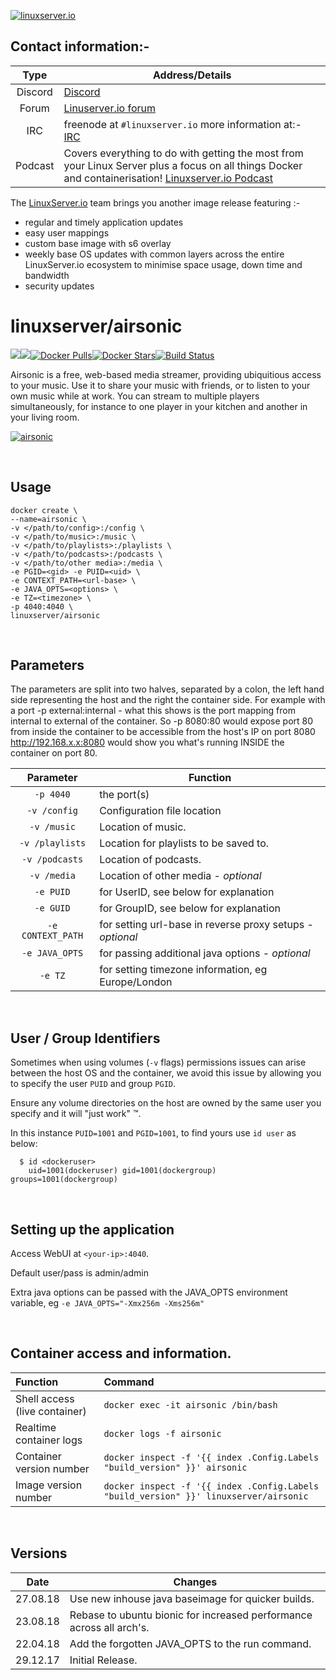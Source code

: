 [linuxserverurl]: https://linuxserver.io
[forumurl]: https://forum.linuxserver.io
[ircurl]: https://www.linuxserver.io/irc/
[podcasturl]: https://www.linuxserver.io/podcast/
[appurl]: https://github.com/airsonic/airsonic
[hub]: https://hub.docker.com/r/linuxserver/airsonic/


[![linuxserver.io](https://raw.githubusercontent.com/linuxserver/docker-templates/master/linuxserver.io/img/linuxserver_medium.png?v=4&s=4000)][linuxserverurl]


## Contact information:- 

| Type | Address/Details | 
| :---: | --- |
| Discord | [Discord](https://discord.gg/YWrKVTn) |
| Forum | [Linuserver.io forum][forumurl] |
| IRC | freenode at `#linuxserver.io` more information at:- [IRC][ircurl]
| Podcast | Covers everything to do with getting the most from your Linux Server plus a focus on all things Docker and containerisation! [Linuxserver.io Podcast][podcasturl] |


The [LinuxServer.io][linuxserverurl] team brings you another image release featuring :-

 + regular and timely application updates
 + easy user mappings
 + custom base image with s6 overlay
 + weekly base OS updates with common layers across the entire LinuxServer.io ecosystem to minimise space usage, down time and bandwidth
 + security updates

# linuxserver/airsonic
[![](https://images.microbadger.com/badges/version/linuxserver/airsonic.svg)](https://microbadger.com/images/linuxserver/airsonic "Get your own version badge on microbadger.com")[![](https://images.microbadger.com/badges/image/linuxserver/airsonic.svg)](https://microbadger.com/images/linuxserver/airsonic "Get your own image badge on microbadger.com")[![Docker Pulls](https://img.shields.io/docker/pulls/linuxserver/airsonic.svg)][hub][![Docker Stars](https://img.shields.io/docker/stars/linuxserver/airsonic.svg)][hub][![Build Status](https://ci.linuxserver.io/buildStatus/icon?job=Docker-Builders/x86-64/x86-64-airsonic)](https://ci.linuxserver.io/job/Docker-Builders/job/x86-64/job/x86-64-airsonic/)

Airsonic is a free, web-based media streamer, providing ubiquitious access to your music. Use it to share your music with friends, or to listen to your own music while at work. You can stream to multiple players simultaneously, for instance to one player in your kitchen and another in your living room.

[![airsonic](https://raw.githubusercontent.com/linuxserver/docker-templates/master/linuxserver.io/img/airsonic-banner.png)][appurl]

&nbsp;

## Usage

```
docker create \
--name=airsonic \
-v </path/to/config>:/config \
-v </path/to/music>:/music \
-v </path/to/playlists>:/playlists \
-v </path/to/podcasts>:/podcasts \
-v </path/to/other media>:/media \
-e PGID=<gid> -e PUID=<uid> \
-e CONTEXT_PATH=<url-base> \
-e JAVA_OPTS=<options> \
-e TZ=<timezone> \
-p 4040:4040 \
linuxserver/airsonic

```

&nbsp;

## Parameters

The parameters are split into two halves, separated by a colon, the left hand side representing the host and the right the container side. 
For example with a port -p external:internal - what this shows is the port mapping from internal to external of the container.
So -p 8080:80 would expose port 80 from inside the container to be accessible from the host's IP on port 8080
http://192.168.x.x:8080 would show you what's running INSIDE the container on port 80.



| Parameter | Function |
| :---: | --- |
| `-p 4040` | the port(s) |
| `-v /config` | Configuration file location |
| `-v /music` | Location of music. |
| `-v /playlists` | Location for playlists to be saved to. |
| `-v /podcasts` | Location of podcasts. |
| `-v /media` | Location of other media - *optional* |
| `-e PUID` | for UserID, see below for explanation |
| `-e GUID` | for GroupID, see below for explanation |
| `-e CONTEXT_PATH` | for setting url-base in reverse proxy setups - *optional* |
| `-e JAVA_OPTS` | for passing additional java options - *optional* |
| `-e TZ` | for setting timezone information, eg Europe/London |

&nbsp;

## User / Group Identifiers

Sometimes when using volumes (`-v` flags) permissions issues can arise between the host OS and the container, we avoid this issue by allowing you to specify the user `PUID` and group `PGID`.

Ensure any volume directories on the host are owned by the same user you specify and it will "just work" &trade;.

In this instance `PUID=1001` and `PGID=1001`, to find yours use `id user` as below:

```
  $ id <dockeruser>
    uid=1001(dockeruser) gid=1001(dockergroup) groups=1001(dockergroup)
```

&nbsp;

## Setting up the application

Access WebUI at `<your-ip>:4040`.

Default user/pass is admin/admin

Extra java options can be passed with the JAVA_OPTS environment variable, eg `-e JAVA_OPTS="-Xmx256m -Xms256m"`

&nbsp;

## Container access and information.

| Function | Command |
| :--- | :--- |
| Shell access (live container) | `docker exec -it airsonic /bin/bash` |
| Realtime container logs | `docker logs -f airsonic` |
| Container version number | `docker inspect -f '{{ index .Config.Labels "build_version" }}' airsonic` |
| Image version number |  `docker inspect -f '{{ index .Config.Labels "build_version" }}' linuxserver/airsonic` |

&nbsp;

## Versions

|  Date | Changes |
| :---: | --- |
| 27.08.18 |  Use new inhouse java baseimage for quicker builds. |
| 23.08.18 |  Rebase to ubuntu bionic for increased performance across all arch's. |
| 22.04.18 |  Add the forgotten JAVA_OPTS to the run command. |
| 29.12.17 |  Initial Release. |
